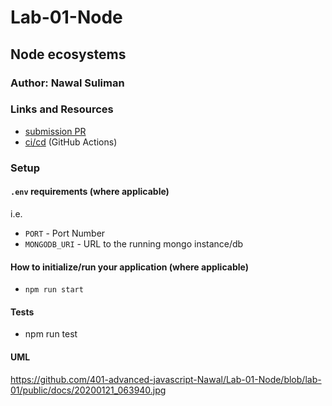 # Lab-01-Node

## Node ecosystems

### Author: Nawal Suliman 

### Links and Resources
- [submission PR](https://github.com/401-advanced-javascript-Nawal/Lab-01-Node/pull/1)
- [ci/cd](https://github.com/401-advanced-javascript-Nawal/Lab-01-Node/commit/53a1dd66aa5ecd48fe27301c875fe751c9549530/checks?check_suite_id=411276033) (GitHub Actions)

### Setup
#### `.env` requirements (where applicable)
i.e.
- `PORT` - Port Number
- `MONGODB_URI` - URL to the running mongo instance/db

#### How to initialize/run your application (where applicable)
- `npm run start`

#### Tests
- npm run test

#### UML
https://github.com/401-advanced-javascript-Nawal/Lab-01-Node/blob/lab-01/public/docs/20200121_063940.jpg